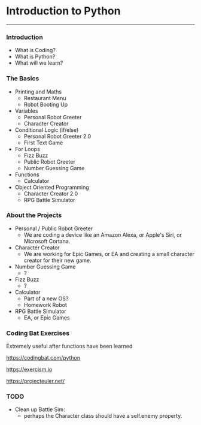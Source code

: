 # Introduction to Python
---

### Introduction
- What is Coding?
- What is Python?
- What will we learn?

### The Basics
- Printing and Maths
  - Restaurant Menu
  - Robot Booting Up
- Variables
  - Personal Robot Greeter
  - Character Creator
- Conditional Logic (if/else)
  - Personal Robot Greeter 2.0
  - First Text Game
- For Loops
  - Fizz Buzz
  - Public Robot Greeter
  - Number Guessing Game
- Functions
  - Calculator
- Object Oriented Programming
  - Character Creator 2.0
  - RPG Battle Simulator

### About the Projects
- Personal / Public Robot Greeter
  - We are coding a device like an Amazon Alexa, or Apple's Siri, or Microsoft Cortana.
- Character Creator
  - We are working for Epic Games, or EA and creating a small character creator for their new game.
- Number Guessing Game
  - ?
- Fizz Buzz
  - ?
- Calculator
  - Part of a new OS?
  - Homework Robot
- RPG Battle Simulator
  - EA, or Epic Games

### Coding Bat Exercises
Extremely useful after functions have been learned

https://codingbat.com/python

https://exercism.io

https://projecteuler.net/

### TODO
- Clean up Battle Sim:
  - perhaps the Character class should have a self.enemy property.

